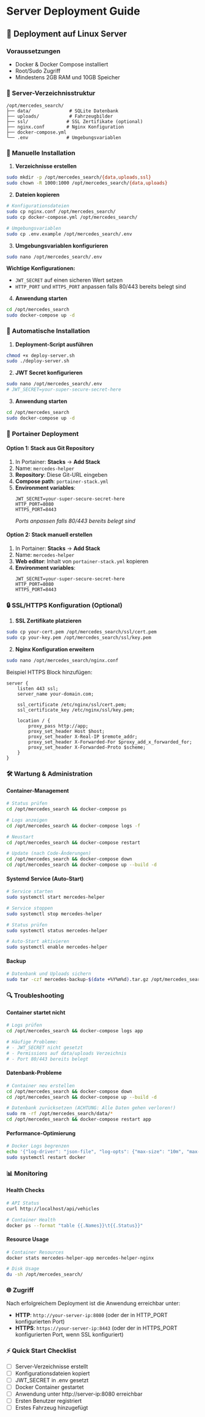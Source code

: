 # Server Deployment Guide

## 🚀 Deployment auf Linux Server

### Voraussetzungen
- Docker & Docker Compose installiert
- Root/Sudo Zugriff
- Mindestens 2GB RAM und 10GB Speicher

### 📁 Server-Verzeichnisstruktur
```
/opt/mercedes_search/
├── data/              # SQLite Datenbank
├── uploads/           # Fahrzeugbilder
├── ssl/              # SSL Zertifikate (optional)
├── nginx.conf        # Nginx Konfiguration
├── docker-compose.yml
└── .env              # Umgebungsvariablen
```

### 🔧 Manuelle Installation

1. **Verzeichnisse erstellen**
```bash
sudo mkdir -p /opt/mercedes_search/{data,uploads,ssl}
sudo chown -R 1000:1000 /opt/mercedes_search/{data,uploads}
```

2. **Dateien kopieren**
```bash
# Konfigurationsdateien
sudo cp nginx.conf /opt/mercedes_search/
sudo cp docker-compose.yml /opt/mercedes_search/

# Umgebungsvariablen
sudo cp .env.example /opt/mercedes_search/.env
```

3. **Umgebungsvariablen konfigurieren**
```bash
sudo nano /opt/mercedes_search/.env
```
**Wichtige Konfigurationen:**
- `JWT_SECRET` auf einen sicheren Wert setzen
- `HTTP_PORT` und `HTTPS_PORT` anpassen falls 80/443 bereits belegt sind

4. **Anwendung starten**
```bash
cd /opt/mercedes_search
sudo docker-compose up -d
```

### 🚀 Automatische Installation

1. **Deployment-Script ausführen**
```bash
chmod +x deploy-server.sh
sudo ./deploy-server.sh
```

2. **JWT Secret konfigurieren**
```bash
sudo nano /opt/mercedes_search/.env
# JWT_SECRET=your-super-secure-secret-here
```

3. **Anwendung starten**
```bash
cd /opt/mercedes_search
sudo docker-compose up -d
```

### 🐳 Portainer Deployment

#### Option 1: Stack aus Git Repository
1. In Portainer: **Stacks** → **Add Stack**
2. Name: `mercedes-helper`
3. **Repository**: Diese Git-URL eingeben
4. **Compose path**: `portainer-stack.yml`
5. **Environment variables**:
   ```
   JWT_SECRET=your-super-secure-secret-here
   HTTP_PORT=8080
   HTTPS_PORT=8443
   ```
   *Ports anpassen falls 80/443 bereits belegt sind*

#### Option 2: Stack manuell erstellen
1. In Portainer: **Stacks** → **Add Stack**
2. Name: `mercedes-helper`
3. **Web editor**: Inhalt von `portainer-stack.yml` kopieren
4. **Environment variables**:
   ```
   JWT_SECRET=your-super-secure-secret-here
   HTTP_PORT=8080
   HTTPS_PORT=8443
   ```

### 🔒 SSL/HTTPS Konfiguration (Optional)

1. **SSL Zertifikate platzieren**
```bash
sudo cp your-cert.pem /opt/mercedes_search/ssl/cert.pem
sudo cp your-key.pem /opt/mercedes_search/ssl/key.pem
```

2. **Nginx Konfiguration erweitern**
```bash
sudo nano /opt/mercedes_search/nginx.conf
```

Beispiel HTTPS Block hinzufügen:
```nginx
server {
    listen 443 ssl;
    server_name your-domain.com;
    
    ssl_certificate /etc/nginx/ssl/cert.pem;
    ssl_certificate_key /etc/nginx/ssl/key.pem;
    
    location / {
        proxy_pass http://app;
        proxy_set_header Host $host;
        proxy_set_header X-Real-IP $remote_addr;
        proxy_set_header X-Forwarded-For $proxy_add_x_forwarded_for;
        proxy_set_header X-Forwarded-Proto $scheme;
    }
}
```

### 🛠️ Wartung & Administration

#### Container-Management
```bash
# Status prüfen
cd /opt/mercedes_search && docker-compose ps

# Logs anzeigen
cd /opt/mercedes_search && docker-compose logs -f

# Neustart
cd /opt/mercedes_search && docker-compose restart

# Update (nach Code-Änderungen)
cd /opt/mercedes_search && docker-compose down
cd /opt/mercedes_search && docker-compose up --build -d
```

#### Systemd Service (Auto-Start)
```bash
# Service starten
sudo systemctl start mercedes-helper

# Service stoppen
sudo systemctl stop mercedes-helper

# Status prüfen
sudo systemctl status mercedes-helper

# Auto-Start aktivieren
sudo systemctl enable mercedes-helper
```

#### Backup
```bash
# Datenbank und Uploads sichern
sudo tar -czf mercedes-backup-$(date +%Y%m%d).tar.gz /opt/mercedes_search/data /opt/mercedes_search/uploads
```

### 🔍 Troubleshooting

#### Container startet nicht
```bash
# Logs prüfen
cd /opt/mercedes_search && docker-compose logs app

# Häufige Probleme:
# - JWT_SECRET nicht gesetzt
# - Permissions auf data/uploads Verzeichnis
# - Port 80/443 bereits belegt
```

#### Datenbank-Probleme
```bash
# Container neu erstellen
cd /opt/mercedes_search && docker-compose down
cd /opt/mercedes_search && docker-compose up --build -d

# Datenbank zurücksetzen (ACHTUNG: Alle Daten gehen verloren!)
sudo rm -rf /opt/mercedes_search/data/*
cd /opt/mercedes_search && docker-compose restart app
```

#### Performance-Optimierung
```bash
# Docker Logs begrenzen
echo '{"log-driver": "json-file", "log-opts": {"max-size": "10m", "max-file": "3"}}' | sudo tee /etc/docker/daemon.json
sudo systemctl restart docker
```

### 📊 Monitoring

#### Health Checks
```bash
# API Status
curl http://localhost/api/vehicles

# Container Health
docker ps --format "table {{.Names}}\t{{.Status}}"
```

#### Resource Usage
```bash
# Container Resources
docker stats mercedes-helper-app mercedes-helper-nginx

# Disk Usage
du -sh /opt/mercedes_search/
```

### 🌐 Zugriff

Nach erfolgreichem Deployment ist die Anwendung erreichbar unter:
- **HTTP**: `http://your-server-ip:8080` (oder der in HTTP_PORT konfigurierten Port)
- **HTTPS**: `https://your-server-ip:8443` (oder der in HTTPS_PORT konfigurierten Port, wenn SSL konfiguriert)

### ⚡ Quick Start Checklist

- [ ] Server-Verzeichnisse erstellt
- [ ] Konfigurationsdateien kopiert
- [ ] JWT_SECRET in .env gesetzt
- [ ] Docker Container gestartet
- [ ] Anwendung unter http://server-ip:8080 erreichbar
- [ ] Ersten Benutzer registriert
- [ ] Erstes Fahrzeug hinzugefügt